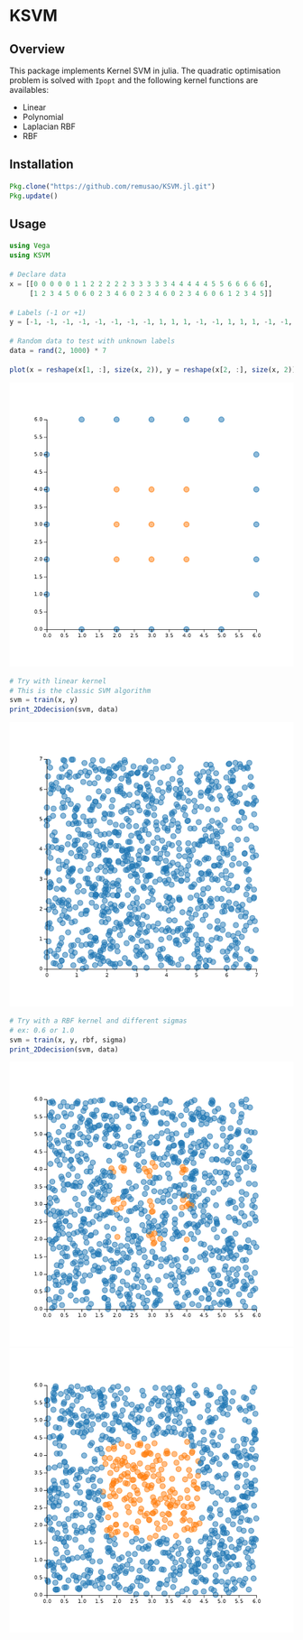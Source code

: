 # KSVM

## Overview

This package implements Kernel SVM in julia. The quadratic optimisation problem is solved with `Ipopt` and
the following kernel functions are availables:
* Linear
* Polynomial
* Laplacian RBF
* RBF

## Installation

```julia
Pkg.clone("https://github.com/remusao/KSVM.jl.git")
Pkg.update()
```

## Usage

```julia
using Vega
using KSVM

# Declare data
x = [[0 0 0 0 0 1 1 2 2 2 2 2 3 3 3 3 3 4 4 4 4 4 5 5 6 6 6 6 6],
     [1 2 3 4 5 0 6 0 2 3 4 6 0 2 3 4 6 0 2 3 4 6 0 6 1 2 3 4 5]]

# Labels (-1 or +1)
y = [-1, -1, -1, -1, -1, -1, -1, -1, 1, 1, 1, -1, -1, 1, 1, 1, -1, -1, 1, 1, 1, -1, -1, -1, -1, -1, -1, -1, -1]

# Random data to test with unknown labels
data = rand(2, 1000) * 7

plot(x = reshape(x[1, :], size(x, 2)), y = reshape(x[2, :], size(x, 2)), group = y, kind = :scatter)
```

![original](example/original.png)

```julia
# Try with linear kernel
# This is the classic SVM algorithm
svm = train(x, y)
print_2Ddecision(svm, data)
```

![linear](example/linear.png)

```julia
# Try with a RBF kernel and different sigmas
# ex: 0.6 or 1.0
svm = train(x, y, rbf, sigma)
print_2Ddecision(svm, data)
```

![rbf](example/rbf0_6.png)
![rbf](example/rbf1.png)
